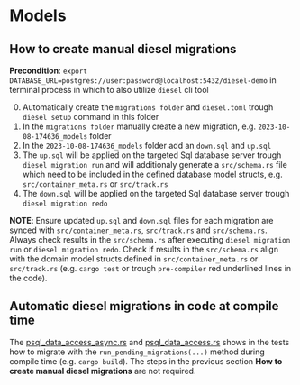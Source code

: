 # Models

## How to create manual diesel migrations

**Precondition**: `export DATABASE_URL=postgres://user:password@localhost:5432/diesel-demo` in terminal process in which to also utilize `diesel` cli tool

0. Automatically create the `migrations folder` and `diesel.toml` trough `diesel setup` command in this folder
1. In the `migrations folder` manually create a new migration, e.g. `2023-10-08-174636_models` folder 
2. In the `2023-10-08-174636_models` folder add an `down.sql` and `up.sql`
3. The `up.sql` will be applied on the targeted Sql database server trough `diesel migration run` and will additionaly generate a `src/schema.rs` file which need to be included in the defined database model structs, e.g. `src/container_meta.rs` or `src/track.rs`
4. The `down.sql` will be applied on the targeted Sql database server trough `diesel migration redo`

**NOTE**: Ensure updated `up.sql` and `down.sql` files for each migration are synced with `src/container_meta.rs`, `src/track.rs` and `src/schema.rs`. Always check results in the `src/schema.rs` after executing `diesel migration run` or `diesel migration redo`. Check if results in the `src/schema.rs` align with the domain model structs defined in `src/container_meta.rs` or `src/track.rs` (e.g. `cargo test` or trough `pre-compiler` red underlined lines in the code). 

## Automatic diesel migrations in code at compile time

The [psql_data_access_async.rs](../../persistence/data_access/src/psql_data_access_async.rs) and [psql_data_access.rs](../../persistence/data_access/src/psql_data_access.rs) shows in the tests how to migrate with the `run_pending_migrations(...)` method during compile time (e.g. `cargo build`). The steps in the previous section **How to create manual diesel migrations** are not required.